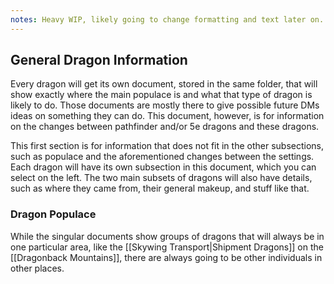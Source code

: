 ```yaml
---
notes: Heavy WIP, likely going to change formatting and text later on. Expect grammar mistakes or for sections to be nothing but bullet points for now.
---
```

## General Dragon Information
Every dragon will get its own document, stored in the same folder, that will show exactly where the main populace is and what that type of dragon is likely to do. Those documents are mostly there to give possible future DMs ideas on something they can do. This document, however, is for information on the changes between pathfinder and/or 5e dragons and these dragons. 

This first section is for information that does not fit in the other subsections, such as populace and the aforementioned changes between the settings. Each dragon will have its own subsection in this document, which you can select on the left. The two main subsets of dragons will also have details, such as where they came from, their general makeup, and stuff like that. 
### Dragon Populace
While the singular documents show groups of dragons that will always be in one particular area, like the [[Skywing Transport|Shipment Dragons]] on the [[Dragonback Mountains]], there are always going to be other individuals in other places.